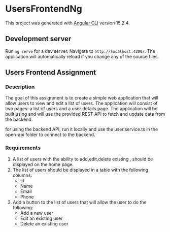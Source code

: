 # UsersFrontendNg

This project was generated with [Angular CLI](https://github.com/angular/angular-cli) version 15.2.4.

## Development server

Run `ng serve` for a dev server. Navigate to `http://localhost:4200/`. The application will automatically reload if you change any of the source files.


## Users Frontend Assignment

### Description
 
The goal of this assignment is to create a simple web application
that will allow users to view and edit a list of users. The application will consist of two pages: a list of users and a user details page. The application will be built using 
and will use the provided REST API to fetch and update data from the backend.

for using the backend API,
run it locally and use the user.service.ts in the open-api folder to connect to the backend.

### Requirements


1. A list of users with the ability to add,edit,delete existing , should be displayed on the home page.
2. The list of users should be displayed in a table with the following columns:
    * Id
    * Name
    * Email
    * Phone
3. Add a button to the list of users that will allow the user to do the following:
    * Add a new user
    * Edit an existing user
    * Delete an existing user
   

